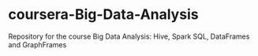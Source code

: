 # coursera-Big-Data-Analysis
Repository for the course Big Data Analysis: Hive, Spark SQL, DataFrames and GraphFrames
